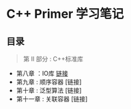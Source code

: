 # C++ Primer 学习笔记

## 目录

> 第 II 部分 : C++标准库
  - 第八章 ：IO库 [链接](https://github.com/lzy2022cg/C-Primer/blob/main/Node/8.1.md)
  - 第九章 : 顺序容器 [链接]
  - 第十章 : 泛型算法 [链接]
  - 第十一章 : 关联容器 [链接]
